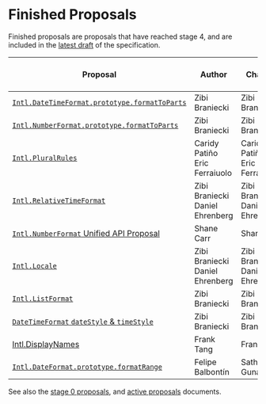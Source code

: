 # Finished Proposals

Finished proposals are proposals that have reached stage 4, and are included in the [latest draft](https://tc39.es/ecma402/) of the specification.

| Proposal                                                                                     | Author                               | Champion                             | TC39 meeting notes                                                | Expected Publication Year |
| -------------------------------------------------------------------------------------------- | ------------------------------------ | ------------------------------------ | ----------------------------------------------------------------- | ----------------- |
| [`Intl.DateTimeFormat.prototype.formatToParts`][intl.datetimeformat.prototype.formattoparts] | Zibi Braniecki                       | Zibi Braniecki                       | [July 2016][intl.datetimeformat.prototype.formattoparts-notes]    | 2017              |
| [`Intl.NumberFormat.prototype.formatToParts`][intl.numberformat.prototype.formattoparts]     | Zibi Braniecki                       | Zibi Braniecki                       | [September 2017][intl.numberformat.prototype.formattoparts-notes] | 2018              |
| [`Intl.PluralRules`][intl.pluralrules]                                                       | Caridy Patiño<br />Eric Ferraiuolo   | Caridy Patiño<br />Eric Ferraiuolo   | [September 2017][intl.pluralrules-notes]                          | 2018              |
| [`Intl.RelativeTimeFormat`][intl.relativetimeformat]                                         | Zibi Braniecki<br />Daniel Ehrenberg | Zibi Braniecki<br />Daniel Ehrenberg | [December 2019][intl.relativetimeformat-notes]                    | 2020              |
| [`Intl.NumberFormat` Unified API Proposal][intl.numberformat]                                | Shane Carr                           | Shane Carr                           | [February 2020][intl.numberformat-notes]                          | 2020              |
| [`Intl.Locale`][intl.locale]                                                                 | Zibi Braniecki<br />Daniel Ehrenberg | Zibi Braniecki<br />Daniel Ehrenberg | [February 2020][intl.locale-notes]                                | 2020              |
| [`Intl.ListFormat`][intl.listformat]                                                         | Zibi Braniecki                       | Zibi Braniecki                       | [July 2020][intl.listformat-notes]                                | 2021              |
| [`DateTimeFormat` `dateStyle` & `timeStyle`][datetimeformat]                                 | Zibi Braniecki                       | Zibi Braniecki                       | [July 2020][datetimeformat-notes]                                 | 2021              |
| [Intl.DisplayNames][proposal-intl-displaynames]                                              | Frank Tang                           | Frank Tang                           | [September 2020][proposal-intl-displaynames-notes]                | 2021              |
| [`Intl.DateFormat.prototype.formatRange`][formatrange]                                       | Felipe Balbontín                     | Sathya Gunasekaran                   | January&nbsp;2021                                                 | 2021              |

See also the [stage 0 proposals](stage-0-proposals.md), and [active proposals](README.md) documents.

[intl.datetimeformat.prototype.formattoparts]: https://github.com/tc39/proposal-intl-formatToParts
[intl.datetimeformat.prototype.formattoparts-notes]: https://github.com/tc39/notes/blob/HEAD/meetings/2016-07/jul-27.md#9ii-ecma-402-formattoparts
[intl.numberformat.prototype.formattoparts]: https://github.com/tc39/proposal-intl-formatToParts
[intl.numberformat.prototype.formattoparts-notes]: https://github.com/tc39/notes/blob/HEAD/meetings/2017-09/sept-26.md#12ia-intlnumberformatprototypeformattoparts-for-stage-4
[intl.pluralrules]: https://github.com/tc39/proposal-intl-plural-rules
[intl.pluralrules-notes]: https://github.com/tc39/notes/blob/HEAD/meetings/2017-09/sept-26.md#12ig-intlpluralrules-for-stage-4
[intl.relativetimeformat]: https://github.com/tc39/proposal-intl-relative-time
[intl.relativetimeformat-notes]: https://github.com/tc39/notes/blob/HEAD/meetings/2019-12/december-4.md#intlrelativetimeformat-for-stage-4
[intl.numberformat]: https://github.com/tc39/proposal-unified-intl-numberformat
[intl.numberformat-notes]: https://github.com/tc39/notes/blob/HEAD/meetings/2020-02/february-5.md#unified-number-format-for-stage-4
[intl.locale]: https://github.com/tc39/proposal-intl-locale
[intl.locale-notes]: https://github.com/tc39/notes/blob/HEAD/meetings/2020-02/february-5.md#intllocale-for-stage-4
[intl.listformat]: https://github.com/tc39/proposal-intl-list-format
[intl.listformat-notes]: https://github.com/tc39/notes/blob/HEAD/meetings/2020-07/july-21.md#intllistformat-for-stage-4
[datetimeformat]: https://github.com/tc39/proposal-intl-datetime-style
[datetimeformat-notes]: https://github.com/tc39/notes/blob/HEAD/meetings/2020-07/july-21.md#intldatetimeformat-datestyletimestyle-for-stage-4
[proposal-intl-displaynames]: https://github.com/tc39/proposal-intl-displaynames
[proposal-intl-displaynames-notes]: https://github.com/tc39/notes/blob/HEAD/meetings/2020-09/sept-22.md#intldisplaynames-for-stage-4
[formatrange]: https://github.com/tc39/proposal-intl-DateTimeFormat-formatRange
[formatrange-notes]: https://github.com/tc39/notes/blob/HEAD/meetings/2019-03/mar-26.md#intldatetimeformatprototypeformatrange-for-stage-3
